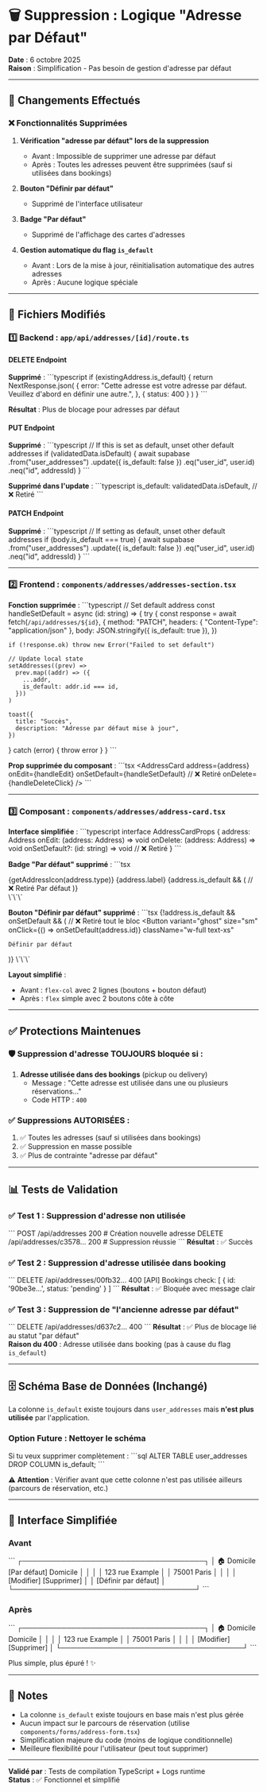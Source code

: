 # 🗑️ Suppression : Logique "Adresse par Défaut"

**Date** : 6 octobre 2025  
**Raison** : Simplification - Pas besoin de gestion d'adresse par défaut

---

## 🎯 Changements Effectués

### ❌ Fonctionnalités Supprimées

1. **Vérification "adresse par défaut" lors de la suppression**
   - Avant : Impossible de supprimer une adresse par défaut
   - Après : Toutes les adresses peuvent être supprimées (sauf si utilisées dans bookings)

2. **Bouton "Définir par défaut"**
   - Supprimé de l'interface utilisateur

3. **Badge "Par défaut"**
   - Supprimé de l'affichage des cartes d'adresses

4. **Gestion automatique du flag `is_default`**
   - Avant : Lors de la mise à jour, réinitialisation automatique des autres adresses
   - Après : Aucune logique spéciale

---

## 📝 Fichiers Modifiés

### 1️⃣ **Backend : `app/api/addresses/[id]/route.ts`**

#### DELETE Endpoint
**Supprimé** :
\`\`\`typescript
if (existingAddress.is_default) {
  return NextResponse.json(
    {
      error: "Cette adresse est votre adresse par défaut. Veuillez d'abord en définir une autre.",
    },
    { status: 400 }
  )
}
\`\`\`

**Résultat** : Plus de blocage pour adresses par défaut

#### PUT Endpoint
**Supprimé** :
\`\`\`typescript
// If this is set as default, unset other default addresses
if (validatedData.isDefault) {
  await supabase
    .from("user_addresses")
    .update({ is_default: false })
    .eq("user_id", user.id)
    .neq("id", addressId)
}
\`\`\`

**Supprimé dans l'update** :
\`\`\`typescript
is_default: validatedData.isDefault, // ❌ Retiré
\`\`\`

#### PATCH Endpoint
**Supprimé** :
\`\`\`typescript
// If setting as default, unset other default addresses
if (body.is_default === true) {
  await supabase
    .from("user_addresses")
    .update({ is_default: false })
    .eq("user_id", user.id)
    .neq("id", addressId)
}
\`\`\`

---

### 2️⃣ **Frontend : `components/addresses/addresses-section.tsx`**

**Fonction supprimée** :
\`\`\`typescript
// Set default address
const handleSetDefault = async (id: string) => {
  try {
    const response = await fetch(`/api/addresses/${id}`, {
      method: "PATCH",
      headers: { "Content-Type": "application/json" },
      body: JSON.stringify({ is_default: true }),
    })

    if (!response.ok) throw new Error("Failed to set default")

    // Update local state
    setAddresses((prev) =>
      prev.map((addr) => ({
        ...addr,
        is_default: addr.id === id,
      }))
    )

    toast({
      title: "Succès",
      description: "Adresse par défaut mise à jour",
    })
  } catch (error) {
    throw error
  }
}
\`\`\`

**Prop supprimée du composant** :
\`\`\`tsx
<AddressCard
  address={address}
  onEdit={handleEdit}
  onSetDefault={handleSetDefault} // ❌ Retiré
  onDelete={handleDeleteClick}
/>
\`\`\`

---

### 3️⃣ **Composant : `components/addresses/address-card.tsx`**

**Interface simplifiée** :
\`\`\`typescript
interface AddressCardProps {
  address: Address
  onEdit: (address: Address) => void
  onDelete: (address: Address) => void
  onSetDefault?: (id: string) => void // ❌ Retiré
}
\`\`\`

**Badge "Par défaut" supprimé** :
\`\`\`tsx
<div className="flex items-center space-x-2">
  {getAddressIcon(address.type)}
  <span className="font-medium">{address.label}</span>
  {address.is_default && ( // ❌ Retiré
    <Badge variant="secondary">Par défaut</Badge>
  )}
</div>
\`\`\`

**Bouton "Définir par défaut" supprimé** :
\`\`\`tsx
{!address.is_default && onSetDefault && ( // ❌ Retiré tout le bloc
  <Button
    variant="ghost"
    size="sm"
    onClick={() => onSetDefault(address.id)}
    className="w-full text-xs"
  >
    Définir par défaut
  </Button>
)}
\`\`\`

**Layout simplifié** :
- Avant : `flex-col` avec 2 lignes (boutons + bouton défaut)
- Après : `flex` simple avec 2 boutons côte à côte

---

## ✅ Protections Maintenues

### 🛡️ Suppression d'adresse TOUJOURS bloquée si :
1. **Adresse utilisée dans des bookings** (pickup ou delivery)
   - Message : "Cette adresse est utilisée dans une ou plusieurs réservations..."
   - Code HTTP : `400`

### ✅ Suppressions AUTORISÉES :
1. ✅ Toutes les adresses (sauf si utilisées dans bookings)
2. ✅ Suppression en masse possible
3. ✅ Plus de contrainte "adresse par défaut"

---

## 📊 Tests de Validation

### ✅ Test 1 : Suppression d'adresse non utilisée
\`\`\`
POST /api/addresses 200       # Création nouvelle adresse
DELETE /api/addresses/c3578... 200  # Suppression réussie
\`\`\`
**Résultat** : ✅ Succès

### ✅ Test 2 : Suppression d'adresse utilisée dans booking
\`\`\`
DELETE /api/addresses/00fb32... 400
[API] Bookings check: [ { id: '90be3e...', status: 'pending' } ]
\`\`\`
**Résultat** : ✅ Bloquée avec message clair

### ✅ Test 3 : Suppression de "l'ancienne adresse par défaut"
\`\`\`
DELETE /api/addresses/d637c2... 400
\`\`\`
**Résultat** : ✅ Plus de blocage lié au statut "par défaut"  
**Raison du 400** : Adresse utilisée dans booking (pas à cause du flag `is_default`)

---

## 🗄️ Schéma Base de Données (Inchangé)

La colonne `is_default` existe toujours dans `user_addresses` mais **n'est plus utilisée** par l'application.

### Option Future : Nettoyer le schéma
Si tu veux supprimer complètement :
\`\`\`sql
ALTER TABLE user_addresses DROP COLUMN is_default;
\`\`\`

⚠️ **Attention** : Vérifier avant que cette colonne n'est pas utilisée ailleurs (parcours de réservation, etc.)

---

## 🎨 Interface Simplifiée

### Avant
\`\`\`
┌─────────────────────────────────────┐
│ 🏠 Domicile  [Par défaut]  Domicile │
│                                     │
│ 123 rue Example                     │
│ 75001 Paris                         │
│                                     │
│ [Modifier]  [Supprimer]             │
│ [Définir par défaut]                │
└─────────────────────────────────────┘
\`\`\`

### Après
\`\`\`
┌─────────────────────────────────────┐
│ 🏠 Domicile           Domicile      │
│                                     │
│ 123 rue Example                     │
│ 75001 Paris                         │
│                                     │
│ [Modifier]  [Supprimer]             │
└─────────────────────────────────────┘
\`\`\`

Plus simple, plus épuré ! ✨

---

## 📝 Notes

- La colonne `is_default` existe toujours en base mais n'est plus gérée
- Aucun impact sur le parcours de réservation (utilise `components/forms/address-form.tsx`)
- Simplification majeure du code (moins de logique conditionnelle)
- Meilleure flexibilité pour l'utilisateur (peut tout supprimer)

---

**Validé par** : Tests de compilation TypeScript + Logs runtime  
**Status** : ✅ Fonctionnel et simplifié
